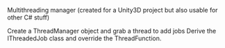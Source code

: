 Multithreading manager (created for a Unity3D project but also usable for other C# stuff)

Create a ThreadManager object and grab a thread to add jobs
Derive the IThreadedJob class and override the ThreadFunction.
